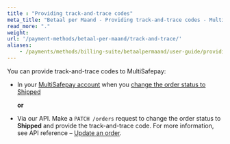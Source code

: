 ```yaml
---
title : "Providing track-and-trace codes"
meta_title: "Betaal per Maand - Providing track-and-trace codes - MultiSafepay Docs"
read_more: "."
weight: 
url: '/payment-methods/betaal-per-maand/track-and-trace/'
aliases:
    - /payments/methods/billing-suite/betaalpermaand/user-guide/providing-track-and-trace/
---
```


You can provide track-and-trace codes to MultiSafepay:

- In your [MultiSafepay account](https://merchant.multisafepay.com) when you [change the order status to Shipped](/payments/methods/billing-suite/betaalpermaand/faq/changing-order-status-to-shipped/)  

  **or**  

- Via our API. Make a `PATCH /orders` request to change the order status to **Shipped** and provide the track-and-trace code. For more information, see API reference – [Update an order](https://docs.multisafepay.com/api/#update-an-order).
